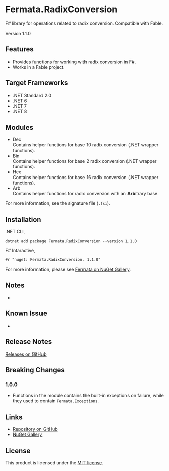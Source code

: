 # Fermata.RadixConversion

F# library for operations related to radix conversion. Compatible with Fable.

Version 1.1.0

## Features

- Provides functions for working with radix conversion in F#.
- Works in a Fable project.

## Target Frameworks

- .NET Standard 2.0
- .NET 6
- .NET 7
- .NET 8

## Modules

- Dec  
   Contains helper functions for base 10 radix conversion (.NET wrapper functions).
- Bin  
   Contains helper functions for base 2 radix conversion (.NET wrapper functions).
- Hex  
   Contains helper functions for base 16 radix conversion (.NET wrapper functions).
- Arb  
   Contains helper functions for radix conversion with an **Arb**itrary base.

For more information, see the signature file (`.fsi`).

## Installation

.NET CLI,

```
dotnet add package Fermata.RadixConversion --version 1.1.0
```

F# Intaractive,

```
#r "nuget: Fermata.RadixConversion, 1.1.0"
```

For more information, please see [Fermata on NuGet Gallery](https://www.nuget.org/packages/Fermata.RadixConversion).

## Notes

-

## Known Issue

-

## Release Notes

[Releases on GitHub](https://github.com/taidalog/Fermata.RadixConversion/releases)

## Breaking Changes

### 1.0.0

- Functions in the module contains the built-in exceptions on failure, while they used to contain `Fermata.Exceptions`.

## Links

- [Repository on GitHub](https://github.com/taidalog/Fermata.RadixConversion)
- [NuGet Gallery](https://www.nuget.org/packages/Fermata.RadixConversion)

## License

This product is licensed under the [MIT license](https://github.com/taidalog/Fermata.RadixConversion/blob/main/LICENSE).
